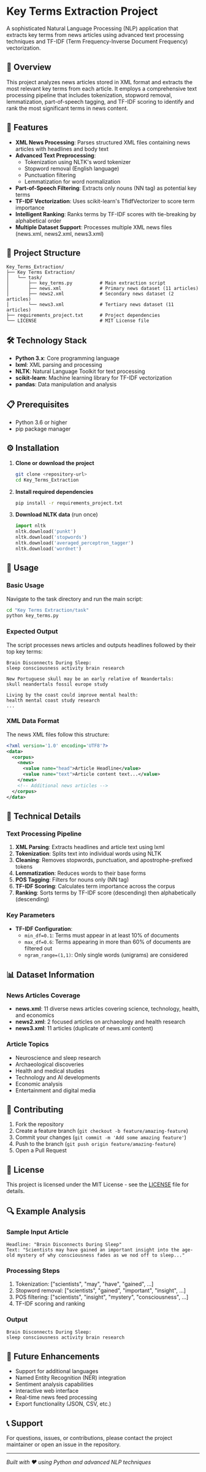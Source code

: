 # Key Terms Extraction Project

A sophisticated Natural Language Processing (NLP) application that extracts key terms from news articles using advanced text processing techniques and TF-IDF (Term Frequency-Inverse Document Frequency) vectorization.

## 🎯 Overview

This project analyzes news articles stored in XML format and extracts the most relevant key terms from each article. It employs a comprehensive text processing pipeline that includes tokenization, stopword removal, lemmatization, part-of-speech tagging, and TF-IDF scoring to identify and rank the most significant terms in news content.

## 🚀 Features

- **XML News Processing**: Parses structured XML files containing news articles with headlines and body text
- **Advanced Text Preprocessing**: 
  - Tokenization using NLTK's word tokenizer
  - Stopword removal (English language)
  - Punctuation filtering
  - Lemmatization for word normalization
- **Part-of-Speech Filtering**: Extracts only nouns (NN tag) as potential key terms
- **TF-IDF Vectorization**: Uses scikit-learn's TfidfVectorizer to score term importance
- **Intelligent Ranking**: Ranks terms by TF-IDF scores with tie-breaking by alphabetical order
- **Multiple Dataset Support**: Processes multiple XML news files (news.xml, news2.xml, news3.xml)

## 📁 Project Structure

```
Key_Terms_Extraction/
├── Key Terms Extraction/
│   └── task/
│       ├── key_terms.py          # Main extraction script
│       ├── news.xml              # Primary news dataset (11 articles)
│       ├── news2.xml             # Secondary news dataset (2 articles)
│       └── news3.xml             # Tertiary news dataset (11 articles)
├── requirements_project.txt      # Project dependencies
└── LICENSE                       # MIT License file
```

## 🛠️ Technology Stack

- **Python 3.x**: Core programming language
- **lxml**: XML parsing and processing
- **NLTK**: Natural Language Toolkit for text processing
- **scikit-learn**: Machine learning library for TF-IDF vectorization
- **pandas**: Data manipulation and analysis

## 📋 Prerequisites

- Python 3.6 or higher
- pip package manager

## ⚙️ Installation

1. **Clone or download the project**
   ```bash
   git clone <repository-url>
   cd Key_Terms_Extraction
   ```

2. **Install required dependencies**
   ```bash
   pip install -r requirements_project.txt
   ```

3. **Download NLTK data** (run once)
   ```python
   import nltk
   nltk.download('punkt')
   nltk.download('stopwords')
   nltk.download('averaged_perceptron_tagger')
   nltk.download('wordnet')
   ```

## 🎯 Usage

### Basic Usage

Navigate to the task directory and run the main script:

```bash
cd "Key Terms Extraction/task"
python key_terms.py
```

### Expected Output

The script processes news articles and outputs headlines followed by their top key terms:

```
Brain Disconnects During Sleep:
sleep consciousness activity brain research

New Portuguese skull may be an early relative of Neandertals:
skull neandertals fossil europe study

Living by the coast could improve mental health:
health mental coast study research
...
```

### XML Data Format

The news XML files follow this structure:

```xml
<?xml version='1.0' encoding='UTF8'?>
<data>
  <corpus>
    <news>
      <value name="head">Article Headline</value>
      <value name="text">Article content text...</value>
    </news>
    <!-- Additional news articles -->
  </corpus>
</data>
```

## 🔧 Technical Details

### Text Processing Pipeline

1. **XML Parsing**: Extracts headlines and article text using lxml
2. **Tokenization**: Splits text into individual words using NLTK
3. **Cleaning**: Removes stopwords, punctuation, and apostrophe-prefixed tokens
4. **Lemmatization**: Reduces words to their base forms
5. **POS Tagging**: Filters for nouns only (NN tag)
6. **TF-IDF Scoring**: Calculates term importance across the corpus
7. **Ranking**: Sorts terms by TF-IDF score (descending) then alphabetically (descending)

### Key Parameters

- **TF-IDF Configuration**:
  - `min_df=0.1`: Terms must appear in at least 10% of documents
  - `max_df=0.6`: Terms appearing in more than 60% of documents are filtered out
  - `ngram_range=(1,1)`: Only single words (unigrams) are considered

## 📊 Dataset Information

### News Articles Coverage
- **news.xml**: 11 diverse news articles covering science, technology, health, and economics
- **news2.xml**: 2 focused articles on archaeology and health research  
- **news3.xml**: 11 articles (duplicate of news.xml content)

### Article Topics
- Neuroscience and sleep research
- Archaeological discoveries
- Health and medical studies
- Technology and AI developments
- Economic analysis
- Entertainment and digital media


## 🤝 Contributing

1. Fork the repository
2. Create a feature branch (`git checkout -b feature/amazing-feature`)
3. Commit your changes (`git commit -m 'Add some amazing feature'`)
4. Push to the branch (`git push origin feature/amazing-feature`)
5. Open a Pull Request

## 📄 License

This project is licensed under the MIT License - see the [LICENSE](LICENSE) file for details.

## 🔍 Example Analysis

### Sample Input Article
```
Headline: "Brain Disconnects During Sleep"
Text: "Scientists may have gained an important insight into the age-old mystery of why consciousness fades as we nod off to sleep..."
```

### Processing Steps
1. Tokenization: ["scientists", "may", "have", "gained", ...]
2. Stopword removal: ["scientists", "gained", "important", "insight", ...]  
3. POS filtering: ["scientists", "insight", "mystery", "consciousness", ...]
4. TF-IDF scoring and ranking

### Output
```
Brain Disconnects During Sleep:
sleep consciousness activity brain research
```

## 🚀 Future Enhancements

- Support for additional languages
- Named Entity Recognition (NER) integration
- Sentiment analysis capabilities
- Interactive web interface
- Real-time news feed processing
- Export functionality (JSON, CSV, etc.)

## 📞 Support

For questions, issues, or contributions, please contact the project maintainer or open an issue in the repository.

---

*Built with ❤️ using Python and advanced NLP techniques*
